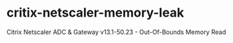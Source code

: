 # critix-netscaler-memory-leak
Citrix Netscaler ADC &amp; Gateway v13.1-50.23 - Out-Of-Bounds Memory Read
